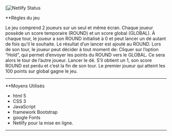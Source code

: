 [![Netlify Status](https://https://rolldicedom.netlify.app/)

**Règles du jeu

Le jeu comprend 2 joueurs sur un seul et même écran.
Chaque joueur possède un score temporaire (ROUND) et un score global (GLOBAL).
À chaque tour, le joueur a son ROUND initialisé à 0 et peut lancer un dé autant de fois qu'il le souhaite. Le
résultat d’un lancer est ajouté au ROUND.
Lors de son tour, le joueur peut décider à tout moment de:
  Cliquer sur l’option “Hold”, qui permet d’envoyer les points du ROUND vers le GLOBAL. Ce sera alors le
tour de l’autre joueur.
  Lancer le dé. S’il obtient un 1, son score ROUND est perdu et c’est la fin de son tour.
Le premier joueur qui atteint les 100 points sur global gagne le jeu.

------------------------------------------------------------------
**Moyens Utilisés
 - html 5
 - CSS 3
 - JavaScript
 - framework Bootstrap
 - google Fonts
 - Netlify pour la mise en ligne.


-----------------------------------------